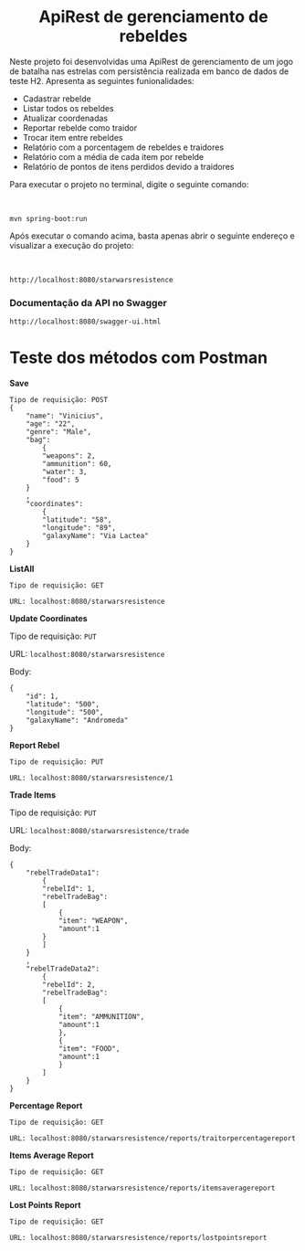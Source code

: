 
<h1 align="center">ApiRest de gerenciamento de rebeldes </h1>
<p>Neste projeto foi desenvolvidas uma ApiRest de gerenciamento de um jogo de batalha nas estrelas com persistência realizada em banco de dados
de teste H2. Apresenta as seguintes funionalidades:</p>
<ul>
    <li>Cadastrar rebelde</li>
    <li>Listar todos os rebeldes</li>
    <li>Atualizar coordenadas</li>
    <li>Reportar rebelde como traidor</li>
    <li>Trocar item entre rebeldes</li>
    <li>Relatório com a porcentagem de rebeldes e traidores</li>
    <li>Relatório com a média de cada item por rebelde</li>
    <li>Relatório de pontos de itens perdidos devido a traidores</li>
</ul>

<p>Para executar o projeto no terminal, digite o seguinte comando:</p><br>

```
mvn spring-boot:run
```
<p>Após executar o comando acima, basta apenas abrir o seguinte endereço e visualizar a execução do projeto:</p><br>

```
http://localhost:8080/starwarsresistence
```

### Documentação da API no Swagger

```
http://localhost:8080/swagger-ui.html
```

<h1>Teste dos métodos com Postman</h1>
<p><b>Save</b><p>


```
Tipo de requisição: POST
{ 
    "name": "Vinicius", 
    "age": "22", 
    "genre": "Male", 
    "bag":  
        { 
        "weapons": 2, 
        "ammunition": 60, 
        "water": 3, 
        "food": 5 
    } 
    , 
    "coordinates":  
        { 
        "latitude": "58", 
        "longitude": "89", 
        "galaxyName": "Via Lactea" 
    }     
}

```

<p><b>ListAll</b></p>

```
Tipo de requisição: GET

URL: localhost:8080/starwarsresistence
```


<p><b>Update Coordinates</b></p>

Tipo de requisição: `PUT`

URL: `localhost:8080/starwarsresistence`

Body:

```
{ 
    "id": 1, 
    "latitude": "500", 
    "longitude": "500", 
    "galaxyName": "Andromeda"
}
```

<p><b>Report Rebel</b></p>

```
Tipo de requisição: PUT

URL: localhost:8080/starwarsresistence/1
```

<p><b>Trade Items</b></p>

Tipo de requisição: `PUT`

URL: `localhost:8080/starwarsresistence/trade`

Body:

```
{ 
    "rebelTradeData1": 
        { 
        "rebelId": 1,  
        "rebelTradeBag":  
        [
            { 
            "item": "WEAPON",
            "amount":1 
        }
        ]
    } 
    , 
    "rebelTradeData2": 
        { 
        "rebelId": 2,  
        "rebelTradeBag":  
        [
            { 
            "item": "AMMUNITION",
            "amount":1 
            },
            { 
            "item": "FOOD",
            "amount":1 
            }
        ]
    }     
}
```

<p><b>Percentage Report</b></p>

```
Tipo de requisição: GET

URL: localhost:8080/starwarsresistence/reports/traitorpercentagereport
```

<p><b>Items Average Report</b></p>

```
Tipo de requisição: GET

URL: localhost:8080/starwarsresistence/reports/itemsaveragereport
```

<p><b>Lost Points Report</b></p>

```
Tipo de requisição: GET

URL: localhost:8080/starwarsresistence/reports/lostpointsreport
```

